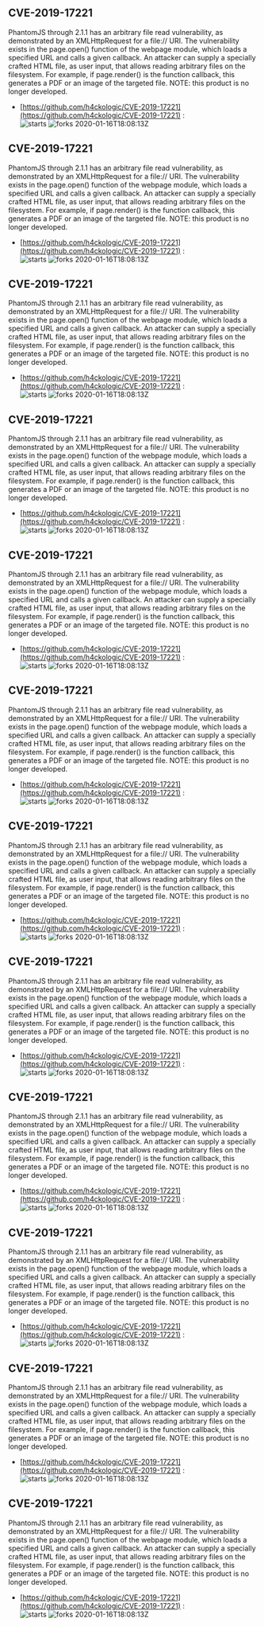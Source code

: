 ## CVE-2019-17221
 PhantomJS through 2.1.1 has an arbitrary file read vulnerability, as demonstrated by an XMLHttpRequest for a file:// URI. The vulnerability exists in the page.open() function of the webpage module, which loads a specified URL and calls a given callback. An attacker can supply a specially crafted HTML file, as user input, that allows reading arbitrary files on the filesystem. For example, if page.render() is the function callback, this generates a PDF or an image of the targeted file. NOTE: this product is no longer developed.

- [https://github.com/h4ckologic/CVE-2019-17221](https://github.com/h4ckologic/CVE-2019-17221) :  
![starts](https://img.shields.io/github/stars/h4ckologic/CVE-2019-17221.svg) 
![forks](https://img.shields.io/github/forks/h4ckologic/CVE-2019-17221.svg) 
2020-01-16T18:08:13Z

## CVE-2019-17221
 PhantomJS through 2.1.1 has an arbitrary file read vulnerability, as demonstrated by an XMLHttpRequest for a file:// URI. The vulnerability exists in the page.open() function of the webpage module, which loads a specified URL and calls a given callback. An attacker can supply a specially crafted HTML file, as user input, that allows reading arbitrary files on the filesystem. For example, if page.render() is the function callback, this generates a PDF or an image of the targeted file. NOTE: this product is no longer developed.

- [https://github.com/h4ckologic/CVE-2019-17221](https://github.com/h4ckologic/CVE-2019-17221) :  
![starts](https://img.shields.io/github/stars/h4ckologic/CVE-2019-17221.svg) 
![forks](https://img.shields.io/github/forks/h4ckologic/CVE-2019-17221.svg) 
2020-01-16T18:08:13Z

## CVE-2019-17221
 PhantomJS through 2.1.1 has an arbitrary file read vulnerability, as demonstrated by an XMLHttpRequest for a file:// URI. The vulnerability exists in the page.open() function of the webpage module, which loads a specified URL and calls a given callback. An attacker can supply a specially crafted HTML file, as user input, that allows reading arbitrary files on the filesystem. For example, if page.render() is the function callback, this generates a PDF or an image of the targeted file. NOTE: this product is no longer developed.

- [https://github.com/h4ckologic/CVE-2019-17221](https://github.com/h4ckologic/CVE-2019-17221) :  
![starts](https://img.shields.io/github/stars/h4ckologic/CVE-2019-17221.svg) 
![forks](https://img.shields.io/github/forks/h4ckologic/CVE-2019-17221.svg) 
2020-01-16T18:08:13Z

## CVE-2019-17221
 PhantomJS through 2.1.1 has an arbitrary file read vulnerability, as demonstrated by an XMLHttpRequest for a file:// URI. The vulnerability exists in the page.open() function of the webpage module, which loads a specified URL and calls a given callback. An attacker can supply a specially crafted HTML file, as user input, that allows reading arbitrary files on the filesystem. For example, if page.render() is the function callback, this generates a PDF or an image of the targeted file. NOTE: this product is no longer developed.

- [https://github.com/h4ckologic/CVE-2019-17221](https://github.com/h4ckologic/CVE-2019-17221) :  
![starts](https://img.shields.io/github/stars/h4ckologic/CVE-2019-17221.svg) 
![forks](https://img.shields.io/github/forks/h4ckologic/CVE-2019-17221.svg) 
2020-01-16T18:08:13Z

## CVE-2019-17221
 PhantomJS through 2.1.1 has an arbitrary file read vulnerability, as demonstrated by an XMLHttpRequest for a file:// URI. The vulnerability exists in the page.open() function of the webpage module, which loads a specified URL and calls a given callback. An attacker can supply a specially crafted HTML file, as user input, that allows reading arbitrary files on the filesystem. For example, if page.render() is the function callback, this generates a PDF or an image of the targeted file. NOTE: this product is no longer developed.

- [https://github.com/h4ckologic/CVE-2019-17221](https://github.com/h4ckologic/CVE-2019-17221) :  
![starts](https://img.shields.io/github/stars/h4ckologic/CVE-2019-17221.svg) 
![forks](https://img.shields.io/github/forks/h4ckologic/CVE-2019-17221.svg) 
2020-01-16T18:08:13Z

## CVE-2019-17221
 PhantomJS through 2.1.1 has an arbitrary file read vulnerability, as demonstrated by an XMLHttpRequest for a file:// URI. The vulnerability exists in the page.open() function of the webpage module, which loads a specified URL and calls a given callback. An attacker can supply a specially crafted HTML file, as user input, that allows reading arbitrary files on the filesystem. For example, if page.render() is the function callback, this generates a PDF or an image of the targeted file. NOTE: this product is no longer developed.

- [https://github.com/h4ckologic/CVE-2019-17221](https://github.com/h4ckologic/CVE-2019-17221) :  
![starts](https://img.shields.io/github/stars/h4ckologic/CVE-2019-17221.svg) 
![forks](https://img.shields.io/github/forks/h4ckologic/CVE-2019-17221.svg) 
2020-01-16T18:08:13Z

## CVE-2019-17221
 PhantomJS through 2.1.1 has an arbitrary file read vulnerability, as demonstrated by an XMLHttpRequest for a file:// URI. The vulnerability exists in the page.open() function of the webpage module, which loads a specified URL and calls a given callback. An attacker can supply a specially crafted HTML file, as user input, that allows reading arbitrary files on the filesystem. For example, if page.render() is the function callback, this generates a PDF or an image of the targeted file. NOTE: this product is no longer developed.

- [https://github.com/h4ckologic/CVE-2019-17221](https://github.com/h4ckologic/CVE-2019-17221) :  
![starts](https://img.shields.io/github/stars/h4ckologic/CVE-2019-17221.svg) 
![forks](https://img.shields.io/github/forks/h4ckologic/CVE-2019-17221.svg) 
2020-01-16T18:08:13Z

## CVE-2019-17221
 PhantomJS through 2.1.1 has an arbitrary file read vulnerability, as demonstrated by an XMLHttpRequest for a file:// URI. The vulnerability exists in the page.open() function of the webpage module, which loads a specified URL and calls a given callback. An attacker can supply a specially crafted HTML file, as user input, that allows reading arbitrary files on the filesystem. For example, if page.render() is the function callback, this generates a PDF or an image of the targeted file. NOTE: this product is no longer developed.

- [https://github.com/h4ckologic/CVE-2019-17221](https://github.com/h4ckologic/CVE-2019-17221) :  
![starts](https://img.shields.io/github/stars/h4ckologic/CVE-2019-17221.svg) 
![forks](https://img.shields.io/github/forks/h4ckologic/CVE-2019-17221.svg) 
2020-01-16T18:08:13Z

## CVE-2019-17221
 PhantomJS through 2.1.1 has an arbitrary file read vulnerability, as demonstrated by an XMLHttpRequest for a file:// URI. The vulnerability exists in the page.open() function of the webpage module, which loads a specified URL and calls a given callback. An attacker can supply a specially crafted HTML file, as user input, that allows reading arbitrary files on the filesystem. For example, if page.render() is the function callback, this generates a PDF or an image of the targeted file. NOTE: this product is no longer developed.

- [https://github.com/h4ckologic/CVE-2019-17221](https://github.com/h4ckologic/CVE-2019-17221) :  
![starts](https://img.shields.io/github/stars/h4ckologic/CVE-2019-17221.svg) 
![forks](https://img.shields.io/github/forks/h4ckologic/CVE-2019-17221.svg) 
2020-01-16T18:08:13Z

## CVE-2019-17221
 PhantomJS through 2.1.1 has an arbitrary file read vulnerability, as demonstrated by an XMLHttpRequest for a file:// URI. The vulnerability exists in the page.open() function of the webpage module, which loads a specified URL and calls a given callback. An attacker can supply a specially crafted HTML file, as user input, that allows reading arbitrary files on the filesystem. For example, if page.render() is the function callback, this generates a PDF or an image of the targeted file. NOTE: this product is no longer developed.

- [https://github.com/h4ckologic/CVE-2019-17221](https://github.com/h4ckologic/CVE-2019-17221) :  
![starts](https://img.shields.io/github/stars/h4ckologic/CVE-2019-17221.svg) 
![forks](https://img.shields.io/github/forks/h4ckologic/CVE-2019-17221.svg) 
2020-01-16T18:08:13Z

## CVE-2019-17221
 PhantomJS through 2.1.1 has an arbitrary file read vulnerability, as demonstrated by an XMLHttpRequest for a file:// URI. The vulnerability exists in the page.open() function of the webpage module, which loads a specified URL and calls a given callback. An attacker can supply a specially crafted HTML file, as user input, that allows reading arbitrary files on the filesystem. For example, if page.render() is the function callback, this generates a PDF or an image of the targeted file. NOTE: this product is no longer developed.

- [https://github.com/h4ckologic/CVE-2019-17221](https://github.com/h4ckologic/CVE-2019-17221) :  
![starts](https://img.shields.io/github/stars/h4ckologic/CVE-2019-17221.svg) 
![forks](https://img.shields.io/github/forks/h4ckologic/CVE-2019-17221.svg) 
2020-01-16T18:08:13Z

## CVE-2019-17221
 PhantomJS through 2.1.1 has an arbitrary file read vulnerability, as demonstrated by an XMLHttpRequest for a file:// URI. The vulnerability exists in the page.open() function of the webpage module, which loads a specified URL and calls a given callback. An attacker can supply a specially crafted HTML file, as user input, that allows reading arbitrary files on the filesystem. For example, if page.render() is the function callback, this generates a PDF or an image of the targeted file. NOTE: this product is no longer developed.

- [https://github.com/h4ckologic/CVE-2019-17221](https://github.com/h4ckologic/CVE-2019-17221) :  
![starts](https://img.shields.io/github/stars/h4ckologic/CVE-2019-17221.svg) 
![forks](https://img.shields.io/github/forks/h4ckologic/CVE-2019-17221.svg) 
2020-01-16T18:08:13Z

